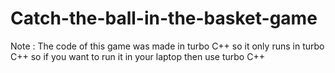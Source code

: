 # Catch-the-ball-in-the-basket-game
Note : The code of this game was made in turbo C++ so it only runs in turbo C++ so if you want to run it in your laptop then use turbo C++
